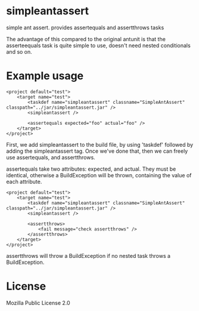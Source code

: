 simpleantassert
===============

simple ant assert. provides assertequals and assertthrows tasks

The advantage of this compared to the original antunit is that the asserteequals task is quite simple to use, doesn't need nested conditionals and so on.

Example usage
=============

	<project default="test">
		<target name="test">
			<taskdef name="simpleantassert" classname="SimpleAntAssert" classpath="../jar/simpleantassert.jar" />
			<simpleantassert />

			<assertequals expected="foo" actual="foo" />
        </target>
	</project>

First, we add simpleantassert to the build file, by using 'taskdef' followed by adding the simpleantassert tag.  Once we've done that, then we can freely use assertequals,
and assertthrows.

assertequals take two attributes: expected, and actual.  They must be identical, otherwise a BuildException will be thrown, containing the value of each attribute.
	
	<project default="test">
		<target name="test">
			<taskdef name="simpleantassert" classname="SimpleAntAssert" classpath="../jar/simpleantassert.jar" />
			<simpleantassert />

			<assertthrows>
				<fail message="check assertthrows" />
			</assertthrows>
		</target>
	</project>

assertthrows will throw a BuildException if no nested task throws a BuildException.

License
=======

Mozilla Public License 2.0
